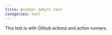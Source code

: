 ```yaml
---
title: Another Jekyll test
categories: test
---
```

This test is with Github actions and action runners.
